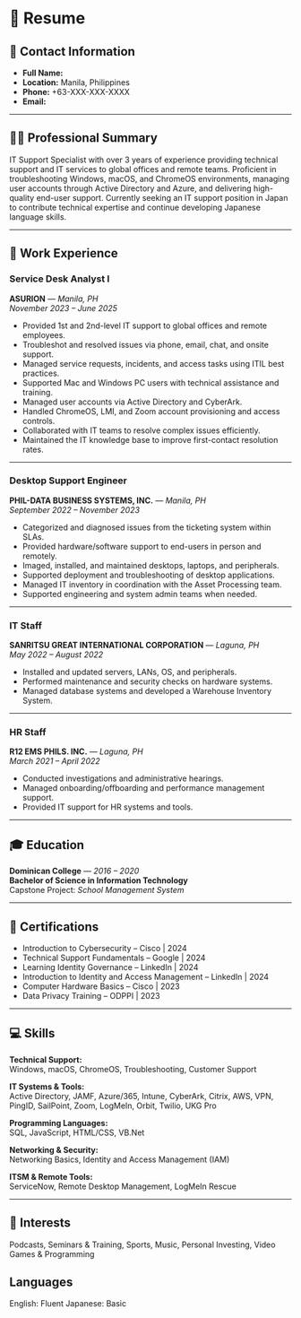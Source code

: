
# 💼 Resume

## 📇 Contact Information
- **Full Name:**
- **Location:** Manila, Philippines
- **Phone:** +63-XXX-XXX-XXXX
- **Email:** 

---

## 🧑‍💻 Professional Summary
IT Support Specialist with over 3 years of experience providing technical support and IT services to global offices and remote teams. Proficient in troubleshooting Windows, macOS, and ChromeOS environments, managing user accounts through Active Directory and Azure, and delivering high-quality end-user support. Currently seeking an IT support position in Japan to contribute technical expertise and continue developing Japanese language skills.

---

## 🧰 Work Experience

### **Service Desk Analyst I**  
**ASURION** — *Manila, PH*  
_November 2023 – June 2025_
- Provided 1st and 2nd-level IT support to global offices and remote employees.
- Troubleshot and resolved issues via phone, email, chat, and onsite support.
- Managed service requests, incidents, and access tasks using ITIL best practices.
- Supported Mac and Windows PC users with technical assistance and training.
- Managed user accounts via Active Directory and CyberArk.
- Handled ChromeOS, LMI, and Zoom account provisioning and access controls.
- Collaborated with IT teams to resolve complex issues efficiently.
- Maintained the IT knowledge base to improve first-contact resolution rates.

---

### **Desktop Support Engineer**  
**PHIL-DATA BUSINESS SYSTEMS, INC.** — *Manila, PH*  
_September 2022 – November 2023_
- Categorized and diagnosed issues from the ticketing system within SLAs.
- Provided hardware/software support to end-users in person and remotely.
- Imaged, installed, and maintained desktops, laptops, and peripherals.
- Supported deployment and troubleshooting of desktop applications.
- Managed IT inventory in coordination with the Asset Processing team.
- Supported engineering and system admin teams when needed.

---

### **IT Staff**  
**SANRITSU GREAT INTERNATIONAL CORPORATION** — *Laguna, PH*  
_May 2022 – August 2022_
- Installed and updated servers, LANs, OS, and peripherals.
- Performed maintenance and security checks on hardware systems.
- Managed database systems and developed a Warehouse Inventory System.

---

### **HR Staff**  
**R12 EMS PHILS. INC.** — *Laguna, PH*  
_March 2021 – April 2022_
- Conducted investigations and administrative hearings.
- Managed onboarding/offboarding and performance management support.
- Provided IT support for HR systems and tools.

---

## 🎓 Education

**Dominican College** — *2016 – 2020*  
**Bachelor of Science in Information Technology**  
Capstone Project: *School Management System*

---

## 📜 Certifications

- Introduction to Cybersecurity – Cisco | 2024  
- Technical Support Fundamentals – Google | 2024  
- Learning Identity Governance – LinkedIn | 2024  
- Introduction to Identity and Access Management – LinkedIn | 2024  
- Computer Hardware Basics – Cisco | 2023  
- Data Privacy Training – ODPPI | 2023  

---

## 💻 Skills

**Technical Support:**  
Windows, macOS, ChromeOS, Troubleshooting, Customer Support

**IT Systems & Tools:**  
Active Directory, JAMF, Azure/365, Intune, CyberArk, Citrix, AWS, VPN, PingID, SailPoint, Zoom, LogMeIn, Orbit, Twilio, UKG Pro

**Programming Languages:**  
SQL, JavaScript, HTML/CSS, VB.Net

**Networking & Security:**  
Networking Basics, Identity and Access Management (IAM)

**ITSM & Remote Tools:**  
ServiceNow, Remote Desktop Management, LogMeIn Rescue

---

## 🎯 Interests

Podcasts, Seminars & Training, Sports, Music, Personal Investing, Video Games & Programming

## Languages
English: Fluent
Japanese: Basic
